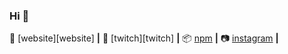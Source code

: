 ### Hi 👋

🏡 [website][website] **|** 
🎥 [twitch][twitch] **|** 
📦 [npm][npm] **|** 
📷 [instagram][instagram] **|** 


[banner]: https://raw.githubusercontent.com/bradgarropy/bradgarropy/master/banner.png
[react]: http://reactjs.org
[firebase]: https://firebase.google.com
[styled]: https://styled-components.com
[jamstack]: https://jamstack.org
[next]: https://nextjs.org
[typescript]: https://www.typescriptlang.org
[instagram]: https://instagram.com/bradgarropy
[npm]: https://npmjs.com/~bradgarropy
